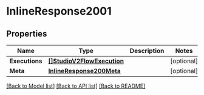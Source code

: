 # InlineResponse2001

## Properties

Name | Type | Description | Notes
------------ | ------------- | ------------- | -------------
**Executions** | [**[]StudioV2FlowExecution**](studio.v2.flow.execution.md) |  | [optional] 
**Meta** | [**InlineResponse200Meta**](inline_response_200_meta.md) |  | [optional] 

[[Back to Model list]](../README.md#documentation-for-models) [[Back to API list]](../README.md#documentation-for-api-endpoints) [[Back to README]](../README.md)


